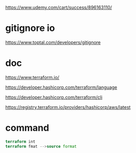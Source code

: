 https://www.udemy.com/cart/success/896163110/

# gitignore io
https://www.toptal.com/developers/gitignore


# doc
https://www.terraform.io/

https://developer.hashicorp.com/terraform/language

https://developer.hashicorp.com/terraform/cli

https://registry.terraform.io/providers/hashicorp/aws/latest

# command
```terraform
terraform int
terraform fmat -->source format
```
